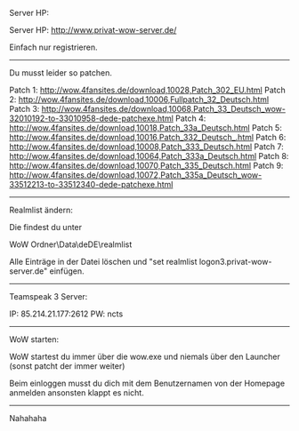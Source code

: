Server HP:


Server HP: http://www.privat-wow-server.de/

Einfach nur registrieren.

----------------------------------------------------------------------------------------------------------------

Du musst leider so patchen.

Patch 1: http://wow.4fansites.de/download,10028,Patch_302_EU.html
Patch 2: http://wow.4fansites.de/download,10006,Fullpatch_32_Deutsch.html
Patch 3: http://wow.4fansites.de/download,10068,Patch_33_Deutsch_wow-32010192-to-33010958-dede-patchexe.html
Patch 4: http://wow.4fansites.de/download,10018,Patch_33a_Deutsch.html
Patch 5: http://wow.4fansites.de/download,10016,Patch_332_Deutsch_.html
Patch 6: http://wow.4fansites.de/download,10008,Patch_333_Deutsch.html
Patch 7: http://wow.4fansites.de/download,10064,Patch_333a_Deutsch.html
Patch 8: http://wow.4fansites.de/download,10070,Patch_335_Deutsch.html
Patch 9: http://wow.4fansites.de/download,10072,Patch_335a_Deutsch_wow-33512213-to-33512340-dede-patchexe.html

----------------------------------------------------------------------------------------------------------------

Realmlist ändern:

Die findest du unter

WoW Ordner\Data\deDE\realmlist

Alle Einträge in der Datei löschen und "set realmlist logon3.privat-wow-server.de" einfügen.

----------------------------------------------------------------------------------------------------------------

Teamspeak 3 Server:

IP: 85.214.21.177:2612
PW: ncts

----------------------------------------------------------------------------------------------------------------
  													
WoW starten:


WoW startest du immer über die wow.exe und niemals über den Launcher (sonst patcht der immer weiter)


Beim einloggen musst du dich mit dem Benutzernamen von der Homepage anmelden ansonsten klappt es nicht.

----------------------------------------------------------------------------------------------------------------


Nahahaha


